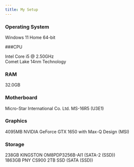 ```yaml
---
title: My Setup
---
```

### Operating System

Windows 11 Home 64-bit

###CPU

Intel Core i5 @ 2.50GHz <br>
Comet Lake 14nm Technology

### RAM

32.0GB

### Motherboard

Micro-Star International Co. Ltd. MS-16R5 (U3E1)

### Graphics

4095MB NVIDIA GeForce GTX 1650 with Max-Q Design (MSI)

### Storage

238GB KINGSTON OM8PDP3256B-AI1 (SATA-2 (SSD)) <br>
1863GB PNY CS900 2TB SSD (SATA (SSD))
